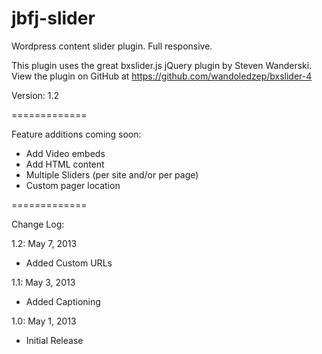 jbfj-slider
=============

Wordpress content slider plugin.  Full responsive.

This plugin uses the great bxslider.js jQuery plugin by Steven Wanderski.
View the plugin on GitHub at https://github.com/wandoledzep/bxslider-4

Version: 1.2

=============

Feature additions coming soon:
- Add Video embeds
- Add HTML content
- Multiple Sliders (per site and/or per page)
- Custom pager location

=============

Change Log:

1.2: May 7, 2013

- Added Custom URLs


1.1: May 3, 2013

- Added Captioning


1.0: May 1, 2013

- Initial Release